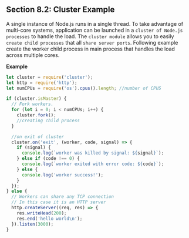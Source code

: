 ## Section 8.2: Cluster Example

A single instance of Node.js runs in a single thread. To take advantage of multi-core 
systems, application can be launched in a `cluster of Node.js processes` to handle the 
load. The `cluster module` allows you to easily `create child processes` that all 
`share server ports`. Following example create the worker child process in main 
process that handles the load across multiple cores.

**Example**

```js
let cluster = require('cluster');
let http = require('http');
let numCPUs = require('os').cpus().length; //number of CPUS

if (cluster.isMaster) {
  // Fork workers.
  for (let i = 0; i < numCPUs; i++) {
    cluster.fork();
    //creating child process
  }

  //on exit of cluster
  cluster.on('exit', (worker, code, signal) => {
    if (signal) {
      console.log(`worker was killed by signal: ${signal}`);
    } else if (code !== 0) {
      console.log(`worker exited with error code: ${code}`);
    } else {
      console.log('worker success!');
    }
  });
} else {
  // Workers can share any TCP connection
  // In this case it is an HTTP server
  http.createServer((req, res) => {
    res.writeHead(200);
    res.end('hello world\n');
  }).listen(3000);
}
```